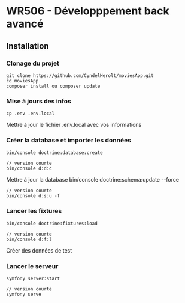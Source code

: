 # WR506 - Développpement back avancé

## Installation

### Clonage du projet

    git clone https://github.com/CyndelHerolt/moviesApp.git
    cd moviesApp
    composer install ou composer update

### Mise à jours des infos

    cp .env .env.local

Mettre à jour le fichier .env.local avec vos informations

### Créer la database et importer les données

    bin/console doctrine:database:create

    // version courte
    bin/console d:d:c

Mettre à jour la database
bin/console doctrine:schema:update --force

    // version courte
    bin/console d:s:u -f

### Lancer les fixtures

    bin/console doctrine:fixtures:load

    // version courte
    bin/console d:f:l

Créer des données de test

### Lancer le serveur

    symfony server:start

    // version courte
    symfony serve
